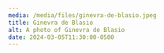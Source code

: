 ```yaml
---
media: /media/files/ginevra-de-blasio.jpeg
title: Ginevra de Blasio
alt: A photo of Ginevra de Blasio
date: 2024-03-05T11:30:00-0500
---
```

